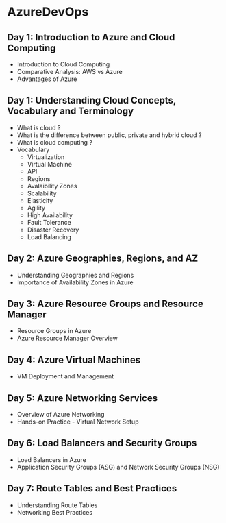 # AzureDevOps

## Day 1: Introduction to Azure and Cloud Computing
- Introduction to Cloud Computing
- Comparative Analysis: AWS vs Azure
- Advantages of Azure
## Day 1: Understanding Cloud Concepts, Vocabulary and Terminology
- What is cloud ?
- What is the difference between public, private and hybrid cloud ?
- What is cloud computing ?
- Vocabulary
   - Virtualization
   - Virtual Machine 
   - API
   - Regions
   - Avalaibility Zones
   - Scalability
   - Elasticity
   - Agility
   - High Availability 
   - Fault Tolerance
   - Disaster Recovery
   - Load Balancing

## Day 2: Azure Geographies, Regions, and AZ
- Understanding Geographies and Regions
- Importance of Availability Zones in Azure
## Day 3: Azure Resource Groups and Resource Manager
- Resource Groups in Azure
- Azure Resource Manager Overview
## Day 4: Azure Virtual Machines
- VM Deployment and Management
## Day 5: Azure Networking Services
- Overview of Azure Networking
- Hands-on Practice - Virtual Network Setup
## Day 6: Load Balancers and Security Groups
- Load Balancers in Azure
- Application Security Groups (ASG) and Network Security Groups (NSG)
## Day 7: Route Tables and Best Practices
- Understanding Route Tables
- Networking Best Practices
